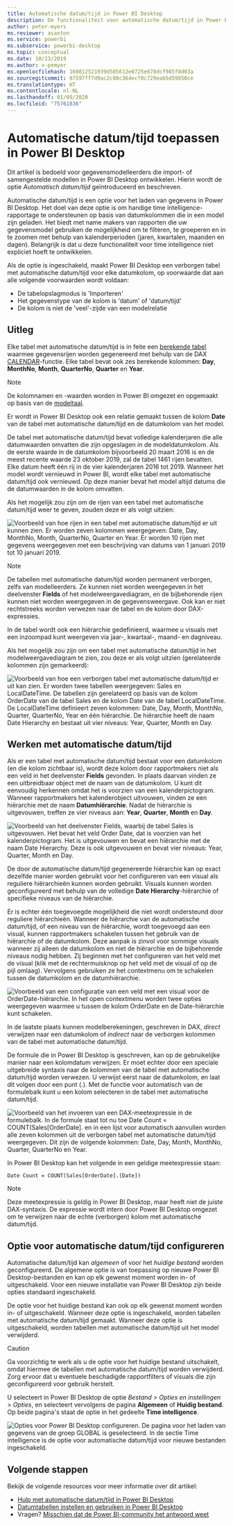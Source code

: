 ```yaml
---
title: Automatische datum/tijd in Power BI Desktop
description: De functionaliteit voor automatische datum/tijd in Power BI Desktop.
author: peter-myers
ms.reviewer: asaxton
ms.service: powerbi
ms.subservice: powerbi-desktop
ms.topic: conceptual
ms.date: 10/23/2019
ms.author: v-pemyer
ms.openlocfilehash: 160812521939d505612e0725e678dcf985f0d03a
ms.sourcegitcommit: 97597ff7d9ac2c08c364ecf0c729eab5d59850ce
ms.translationtype: HT
ms.contentlocale: nl-NL
ms.lasthandoff: 01/09/2020
ms.locfileid: "75761836"
---
```

# <a name="apply-auto-datetime-in-power-bi-desktop"></a>Automatische datum/tijd toepassen in Power BI Desktop

Dit artikel is bedoeld voor gegevensmodelleerders die import- of samengestelde modellen in Power BI Desktop ontwikkelen. Hierin wordt de optie _Automatisch datum/tijd_ geïntroduceerd en beschreven.

Automatische datum/tijd is een optie voor het laden van gegevens in Power BI Desktop. Het doel van deze optie is om handige time intelligence-rapportage te ondersteunen op basis van datumkolommen die in een model zijn geladen. Het biedt met name makers van rapporten die uw gegevensmodel gebruiken de mogelijkheid om te filteren, te groeperen en in te zoomen met behulp van kalenderperioden (jaren, kwartalen, maanden en dagen). Belangrijk is dat u deze functionaliteit voor time intelligence niet expliciet hoeft te ontwikkelen.

Als de optie is ingeschakeld, maakt Power BI Desktop een verborgen tabel met automatische datum/tijd voor elke datumkolom, op voorwaarde dat aan alle volgende voorwaarden wordt voldaan:

- De tabelopslagmodus is 'Importeren'
- Het gegevenstype van de kolom is 'datum' of 'datum/tijd'
- De kolom is niet de 'veel'-zijde van een modelrelatie

## <a name="how-it-works"></a>Uitleg

Elke tabel met automatische datum/tijd is in feite een [berekende tabel](desktop-calculated-tables.md) waarmee gegevensrijen worden gegenereerd met behulp van de DAX [CALENDAR](/dax/calendar-function-dax)-functie. Elke tabel bevat ook zes berekende kolommen: **Day**, **MonthNo**, **Month**, **QuarterNo**, **Quarter** en **Year**.

> [!NOTE]
> De kolomnamen en -waarden worden in Power BI omgezet en opgemaakt op basis van de [modeltaal](supported-languages-countries-regions.md#choose-the-language-for-the-model-in-power-bi-desktop).

Er wordt in Power BI Desktop ook een relatie gemaakt tussen de kolom **Date** van de tabel met automatische datum/tijd en de datumkolom van het model.

De tabel met automatische datum/tijd bevat volledige kalenderjaren die alle datumwaarden omvatten die zijn opgeslagen in de modeldatumkolom. Als de eerste waarde in de datumkolom bijvoorbeeld 20 maart 2016 is en de meest recente waarde 23 oktober 2019, zal de tabel 1461 rijen bevatten. Elke datum heeft één rij in de vier kalenderjaren 2016 tot 2019. Wanneer het model wordt vernieuwd in Power BI, wordt elke tabel met automatische datum/tijd ook vernieuwd. Op deze manier bevat het model altijd datums die de datumwaarden in de kolom omvatten.

Als het mogelijk zou zijn om de rijen van een tabel met automatische datum/tijd weer te geven, zouden deze er als volgt uitzien:

![Voorbeeld van hoe rijen in een tabel met automatische datum/tijd er uit kunnen zien. Er worden zeven kolommen weergegeven: Date, Day, MonthNo, Month, QuarterNo, Quarter en Year. Er worden 10 rijen met gegevens weergegeven met een beschrijving van datums van 1 januari 2019 tot 10 januari 2019.](media/desktop-auto-date-time/auto-date-time-hidden-table-example-rows.png)

> [!NOTE]
> De tabellen met automatische datum/tijd worden permanent verborgen, zelfs van modelleerders. Ze kunnen niet worden weergegeven in het deelvenster **Fields** of het modelweergavediagram, en de bijbehorende rijen kunnen niet worden weergegeven in de gegevensweergave. Ook kan er niet rechtstreeks worden verwezen naar de tabel en de kolom door DAX-expressies.

In de tabel wordt ook een hiërarchie gedefinieerd, waarmee u visuals met een inzoompad kunt weergeven via jaar-, kwartaal-, maand- en dagniveau.

Als het mogelijk zou zijn om een tabel met automatische datum/tijd in het modelweergavediagram te zien, zou deze er als volgt uitzien (gerelateerde kolommen zijn gemarkeerd):

![Voorbeeld van hoe een verborgen tabel met automatische datum/tijd er uit kan zien. Er worden twee tabellen weergegeven: Sales en LocalDateTime. De tabellen zijn gerelateerd op basis van de kolom OrderDate van de tabel Sales en de kolom Date van de tabel LocalDateTime. De LocalDateTime definieert zeven kolommen: Date, Day, Month, MonthNo, Quarter, QuarterNo, Year en één hiërarchie. De hiërarchie heeft de naam Date Hierarchy en bestaat uit vier niveaus: Year, Quarter, Month en Day.](media/desktop-auto-date-time/auto-date-time-hidden-table-example-diagram.png)

## <a name="work-with-auto-datetime"></a>Werken met automatische datum/tijd

Als er een tabel met automatische datum/tijd bestaat voor een datumkolom (en die kolom zichtbaar is), wordt deze kolom door rapportmakers niet als een veld in het deelvenster **Fields** gevonden. In plaats daarvan vinden ze een uitbreidbaar object met de naam van de datumkolom. U kunt dit eenvoudig herkennen omdat het is voorzien van een kalenderpictogram. Wanneer rapportmakers het kalenderobject uitvouwen, vinden ze een hiërarchie met de naam **Datumhiërarchie**. Nadat de hiërarchie is uitgevouwen, treffen ze vier niveaus aan: **Year**, **Quarter**, **Month** en **Day**.

![Voorbeeld van het deelvenster Fields, waarbij de tabel Sales is uitgevouwen. Het bevat het veld Order Date, dat is voorzien van het kalenderpictogram. Het is uitgevouwen en bevat een hiërarchie met de naam Date Hierarchy. Deze is ook uitgevouwen en bevat vier niveaus: Year, Quarter, Month en Day.](media/desktop-auto-date-time/auto-date-time-fields-pane-example.png)

De door de automatische datum/tijd gegenereerde hiërarchie kan op exact dezelfde manier worden gebruikt voor het configureren van een visual als reguliere hiërarchieën kunnen worden gebruikt. Visuals kunnen worden geconfigureerd met behulp van de volledige **Date Hierarchy**-hiërarchie of specifieke niveaus van de hiërarchie.

Er is echter één toegevoegde mogelijkheid die niet wordt ondersteund door reguliere hiërarchieën. Wanneer de hiërarchie van de automatische datum/tijd, of een niveau van de hiërarchie, wordt toegevoegd aan een visual, kunnen rapportmakers schakelen tussen het gebruik van de hiërarchie of de datumkolom. Deze aanpak is zinvol voor sommige visuals wanneer zij alleen de datumkolom en niet de hiërarchie en de bijbehorende niveaus nodig hebben. Zij beginnen met het configureren van het veld met de visual (klik met de rechtermuisknop op het veld met de visual of op de pijl omlaag). Vervolgens gebruiken ze het contextmenu om te schakelen tussen de datumkolom en de datumhiërarchie.

![Voorbeeld van een configuratie van een veld met een visual voor de OrderDate-hiërarchie. In het open contextmenu worden twee opties weergegeven waarmee u tussen de kolom OrderDate en de Date-hiërarchie kunt schakelen.](media/desktop-auto-date-time/auto-date-time-configure-visuals-fields.png)

In de laatste plaats kunnen modelberekeningen, geschreven in DAX, _direct_ verwijzen naar een datumkolom of _indirect_ naar de verborgen kolommen van de tabel met automatische datum/tijd.

De formule die in Power BI Desktop is geschreven, kan op de gebruikelijke manier naar een kolomdatum verwijzen. Er moet echter door een speciale uitgebreide syntaxis naar de kolommen van de tabel met automatische datum/tijd worden verwezen. U verwijst eerst naar de datumkolom, en laat dit volgen door een punt (.). Met de functie voor automatisch van de formulebalk kunt u een kolom selecteren in de tabel met automatische datum/tijd.

![Voorbeeld van het invoeren van een DAX-meetexpressie in de formulebalk. In de formule staat tot nu toe Date Count = COUNT(Sales[OrderDate]. en in een lijst voor automatisch aanvullen worden alle zeven kolommen uit de verborgen tabel met automatische datum/tijd weergegeven. Dit zijn de volgende kolommen: Date, Day, Month, MonthNo, Quarter, QuarterNo en Year.](media/desktop-auto-date-time/auto-date-time-dax-auto-complete.png)

In Power BI Desktop kan het volgende in een geldige meetexpressie staan:

```dax
Date Count = COUNT(Sales[OrderDate].[Date])
```

> [!NOTE]
> Deze meetexpressie is geldig in Power BI Desktop, maar heeft niet de juiste DAX-syntaxis. De expressie wordt intern door Power BI Desktop omgezet om te verwijzen naar de echte (verborgen) kolom met automatische datum/tijd.

## <a name="configure-auto-datetime-option"></a>Optie voor automatische datum/tijd configureren

Automatische datum/tijd kan _algemeen_ of voor het _huidige bestand_ worden geconfigureerd. De algemene optie is van toepassing op nieuwe Power BI Desktop-bestanden en kan op elk gewenst moment worden in- of uitgeschakeld. Voor een nieuwe installatie van Power BI Desktop zijn beide opties standaard ingeschakeld.

De optie voor het huidige bestand kan ook op elk gewenst moment worden in- of uitgeschakeld. Wanneer deze optie is ingeschakeld, worden tabellen met automatische datum/tijd gemaakt. Wanneer deze optie is uitgeschakeld, worden tabellen met automatische datum/tijd uit het model verwijderd.

> [!CAUTION]
> Ga voorzichtig te werk als u de optie voor het huidige bestand uitschakelt, omdat hiermee de tabellen met automatische datum/tijd worden verwijderd. Zorg ervoor dat u eventuele beschadigde rapportfilters of visuals die zijn geconfigureerd voor gebruik herstelt.

U selecteert in Power BI Desktop de optie _Bestand > Opties en instellingen > Opties_, en selecteert vervolgens de pagina **Algemeen** of **Huidig bestand**. Op beide pagina's staat de optie in het gedeelte **Time intelligence**.

![Opties voor Power BI Desktop configureren. De pagina voor het laden van gegevens van de groep GLOBAL is geselecteerd. In de sectie Time intelligence is de optie voor automatische datum/tijd voor nieuwe bestanden ingeschakeld.](media/desktop-auto-date-time/auto-date-time-configure-global-options.png)

## <a name="next-steps"></a>Volgende stappen

Bekijk de volgende resources voor meer informatie over dit artikel:

- [Hulp met automatische datum/tijd in Power BI Desktop](guidance/auto-date-time.md)
- [Datumtabellen instellen en gebruiken in Power BI Desktop](desktop-date-tables.md)
- Vragen? [Misschien dat de Power BI-community het antwoord weet](https://community.powerbi.com/)
